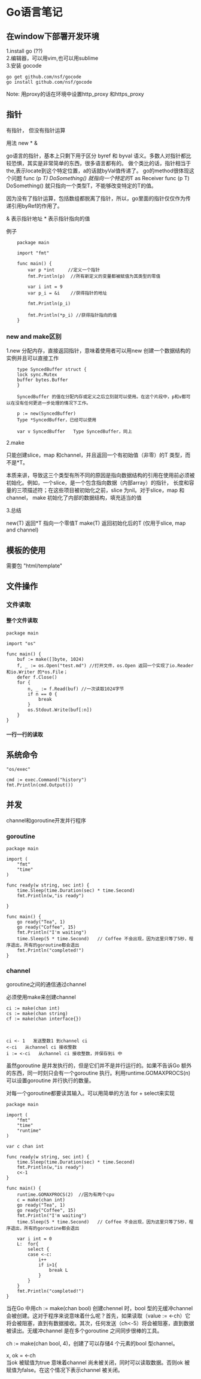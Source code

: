 # Go语言笔记

##  在window下部署开发环境

1.install go (??)   
2.编辑器，可以用vim,也可以用sublime   
3.安装 gocode   

	go get github.com/nsf/gocode
	go install github.com/nsf/gocode

Note: 用proxy的话在环境中设置http_proxy 和https_proxy   






## 指针
有指针， 但没有指针运算 

用法 new * &

go语言的指针，基本上只剩下用于区分 byref 和 byval 语义。多数人对指针都比较恐惧，其实是非常简单的东西，很多语言都有的。
做个类比的话，指针相当于 the,表示locate到这个特定位置，a的话就byVal值传递了。
go的method很体现这个问题
func (p *T) DoSomething() 就指向一个特定的*T as Receiver 
func (p T) DoSomething() 就只指向一个类型T，不能够改变特定的T的值。

因为没有了指针运算，包括数组都脱离了指针，所以，go里面的指针仅仅作为传递引用byRef的作用了。

& 表示指针地址
\* 表示指针指向的值


例子

```
	package main

	import "fmt"

	func main() {
		var p *int	   //定义一个指针
		fmt.Println(p)  //所有新定义的变量都被赋值为其类型的零值

		var i int = 9
		var p_i = &i    //获得指针的地址

		fmt.Println(p_i) 

		fmt.Println(*p_i) //获得指针指向的值
	}

```


### new and make区别

1.new 分配内存，直接返回指针，意味着使用者可以用new 创建一个数据结构的实例并且可以直接工作

```
	type SyncedBuffer struct {
	lock sync.Mutex
	buffer bytes.Buffer
	}
	
	SyncedBuffer 的值在分配内存或定义之后立刻就可以使用。在这个片段中，p和v都可以在没有任何更进一步处理的情况下工作。

	p := new(SyncedBuffer)  
	Type *SyncedBuffer，已经可以使用

	var v SyncedBuffer   Type SyncedBuffer，同上
```

2.make 

只能创建slice，map 和channel，并且返回一个有初始值（非零）的T 类型，而不是*T。

本质来讲，导致这三个类型有所不同的原因是指向数据结构的引用在使用前必须被初始化。例如，一个slice，是一个包含指向数据（内部array）的指针，
长度和容量的三项描述符；在这些项目被初始化之前，slice 为nil。对于slice，map 和channel， make 初始化了内部的数据结构，填充适当的值


3.总结

new(T) 返回*T 指向一个零值T
make(T) 返回初始化后的T (仅用于slice, map and channel)   









## 模板的使用

需要包 "html/template"






## 文件操作

### 文件读取


#### 整个文件读取
```
package main

import "os"

func main() {
	buf := make([]byte, 1024)
	f, _ := os.Open("test.md") //打开文件，os.Open 返回一个实现了io.Reader 和io.Writer 的*os.File；
	defer f.Close()
	for {
		n, _ := f.Read(buf) //一次读取1024字节
		if n == 0 {
			break
		}
		os.Stdout.Write(buf[:n])
	}
}
```

#### 一行一行的读取




## 系统命令

    "os/exec"

	cmd := exec.Command("history")
	fmt.Println(cmd.Output())




##   并发 

channel和goroutine开发并行程序


### goroutine

```
package main

import (
	"fmt"
	"time"
)

func ready(w string, sec int) {	
	time.Sleep(time.Duration(sec) * time.Second)
	fmt.Println(w,"is ready")

}

func main() {
	go ready("Tea", 1)
	go ready("Coffee", 15)	
	fmt.Println("I'm waiting")
	time.Sleep(5 * time.Second)   // Coffee 不会出现，因为这里只等了5秒，程序退出，所有的goroutine都会退出
	fmt.Println("completed!")
}

```

### channel

goroutine之间的通信通过channel

必须使用make来创建channel

	ci := make(chan int)
	cs := make(chan string)
	cf := make(chan interface{})



	ci <- 1   发送整数1 到channel ci
	<-ci   从channel ci 接收整数
	i := <-ci   从channel ci 接收整数，并保存到i 中


虽然goroutine 是并发执行的，但是它们并不是并行运行的。如果不告诉Go 额外的东西，同一时刻只会有一个goroutine 执行。利用runtime.GOMAXPROCS(n) 可以设置goroutine 并行执行的数量。

对每一个goroutine都要读其输入。可以用简单的方法 for + select来实现

```
package main

import (
	"fmt"
	"time"
	"runtime"
)

var c chan int

func ready(w string, sec int) {	
	time.Sleep(time.Duration(sec) * time.Second)
	fmt.Println(w,"is ready")
	c<-1
}

func main() {
	runtime.GOMAXPROCS(2)  //因为有两个cpu
	c = make(chan int)  
	go ready("Tea", 1)
	go ready("Coffee", 15)	
	fmt.Println("I'm waiting")
	time.Sleep(5 * time.Second)   // Coffee 不会出现，因为这里只等了5秒，程序退出，所有的goroutine都会退出

	var i int = 0
	L:	for{
		select {
		case <-c:
			i++
			if i>1{
				break L
			}
		}
	}
	fmt.Println("completed!")
}

```

当在Go 中用ch := make(chan bool) 创建chennel 时，bool 型的无缓冲channel 会被创建。这对于程序来说意味着什么呢？首先，如果读取（value := <-ch）它将会被阻塞，直到有数据接收。其次，任何发送（ch<-5）将会被阻塞，直到数据被读出。无缓冲channel 是在多个goroutine 之间同步很棒的工具。     
 

ch := make(chan bool, 4)，创建了可以存储4 个元素的bool 型channel。    


x, ok = <-ch   
当ok 被赋值为true 意味着channel 尚未被关闭，同时可以读取数据。否则ok 被赋值为false。在这个情况下表示channel 被关闭。






